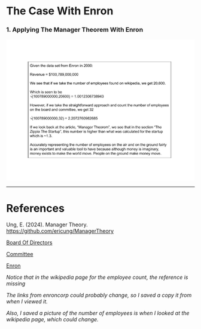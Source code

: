# The Case With Enron

### 1. Applying The Manager Theorem With Enron

![01ApplyingTheManagerTheoremWithEnron](Resources/01ApplyingTheManagerTheoremWithEnron.jpg)

-----

# References

Ung, E. (2024). Manager Theory. https://github.com/ericung/ManagerTheory

[Board Of Directors](https://enroncorp.com/corp/investors/annuals/2000/board)

[Committee](https://enroncorp.com/corp/investors/annuals/2000/committee)

[Enron](https://en.wikipedia.org/wiki/Enron)

*Notice that in the wikipedia page for the employee count, the reference is missing*

*The links from enroncorp could probably change, so I saved a copy it from when I viewed it.*

*Also, I saved a picture of the number of employees is when I looked at the wikipedia page, which could change.*
